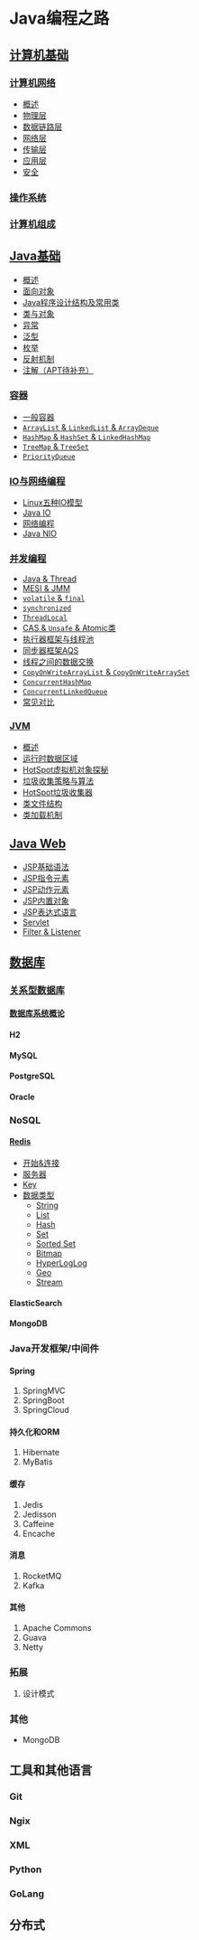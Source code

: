 # Java编程之路

## [计算机基础](计算机基础)

### [计算机网络](计算机基础/计算机网络)

- [概述](计算机基础/计算机网络/概述.md)
- [物理层](计算机基础/计算机网络/物理层.md)
- [数据链路层](计算机基础/计算机网络/数据链路层.md)
- [网络层](计算机基础/计算机网络/网络层.md)
- [传输层](计算机基础/计算机网络/传输层.md)
- [应用层](计算机基础/计算机网络/应用层.md)
- [安全](计算机基础/计算机网络/安全.md)

### [操作系统](计算机基础/操作系统)

### [计算机组成](计算机基础/计算机组成)

## [Java基础](Java基础)

- [概述](Java基础/概述.md)
- [面向对象](Java基础/面向对象.md)
- [Java程序设计结构及常用类](Java基础/程序设计结构及常用类.md)
- [类与对象](Java基础/类与对象.md)
- [异常](Java基础/异常.md)
- [泛型](Java基础/泛型.md)
- [枚举](Java基础/枚举.md)
- [反射机制](Java基础/反射机制.md)
- [注解（APT待补充）](Java基础/注解.md)

### [容器](Java基础/容器)

- [一般容器](Java基础/容器/一般容器.md)
- [`ArrayList` & `LinkedList` & `ArrayDeque`](Java基础/容器/ArrayList%20&%20LinkedList%20&%20ArrayDeque.md)
- [`HashMap` & `HashSet` & `LinkedHashMap`](Java基础/容器/HashMap%20&%20HashSet%20&%20LinkedHashMap.md)
- [`TreeMap` & `TreeSet`](Java基础/容器/TreeMap%20&%20TreeSet.md)
- [`PriorityQueue`](Java基础/容器/PriorityQueue.md)

### [IO与网络编程](Java基础/IO与网络编程)

- [Linux五种IO模型](Java基础/IO与网络编程/Linux五种IO模型.md)
- [Java IO](Java基础/IO与网络编程/Java%20IO.md)
- [网络编程](Java基础/IO与网络编程/网络编程.md)
- [Java NIO](Java基础/IO与网络编程/Java%20NIO.md)

### [并发编程](Java基础/并发编程)

- [Java & Thread](Java基础/并发编程/Java%20&%20Thread.md)
- [MESI & JMM](Java基础/并发编程/MESI%20&%20JMM.md)
- [`volatile` & `final`](Java基础/并发编程/volatile%20&%20final.md)
- [`synchronized`](Java基础/并发编程/synchronized.md)
- [`ThreadLocal`](Java基础/并发编程/ThreadLocal.md)
- [CAS & `Unsafe` & Atomic类](Java基础/并发编程/CAS%20&%20Unsafe%20&%20Atomic类.md)
- [执行器框架与线程池](Java基础/并发编程/执行器框架与线程池.md)
- [同步器框架AQS](Java基础/并发编程/同步器框架AQS.md)
- [线程之间的数据交换](Java基础/并发编程/线程之间的数据交换.md)
- [`CopyOnWriteArrayList` & `CopyOnWriteArraySet`](Java基础/并发编程/CopyOnWriteArrayList%20&%20CopyOnWriteArraySet.md)
- [`ConcurrentHashMap`](Java基础/并发编程/ConcurrentHashMap.md)
- [`ConcurrentLinkedQueue`](Java基础/并发编程/ConcurrentLinkedQueue.md)
- [常见对比](Java基础/并发编程/常见对比.md)

### [JVM](Java基础/JVM)

- [概述](Java基础/JVM/概述.md)
- [运行时数据区域](Java基础/JVM/运行时数据区域.md)
- [HotSpot虚拟机对象探秘](Java基础/JVM/HotSpot虚拟机对象探秘.md)
- [垃圾收集策略与算法](Java基础/JVM/垃圾收集策略与算法.md)
- [HotSpot垃圾收集器](Java基础/JVM/HotSpot垃圾收集器.md)
- [类文件结构](Java基础/JVM/类文件结构.md)
- [类加载机制](Java基础/JVM/类加载机制.md)

## [Java Web](Java%20Web)

- [JSP基础语法](Java%20Web/JSP基础语法.md)
- [JSP指令元素](Java%20Web/JSP指令元素.md)
- [JSP动作元素](Java%20Web/JSP动作元素.md)
- [JSP内置对象](Java%20Web/JSP内置对象.md)
- [JSP表达式语言](Java%20Web/JSP表达式语言.md)
- [Servlet](Java%20Web/Servlet.md)
- [Filter & Listener](Java%20Web/Filter%20&%20Listener.md)

## [数据库](数据库)

### [关系型数据库](数据库/关系型数据库)

#### [数据库系统概论](数据库/关系型数据库/数据库系统概论)

#### H2

#### MySQL

#### PostgreSQL

#### Oracle

### NoSQL

#### [Redis](数据库/NoSQL/Redis)

- [开始&连接](数据库/NoSQL/Redis/开始&连接.md)
- [服务器](数据库/NoSQL/Redis/服务器.md)
- [Key](数据库/NoSQL/Redis/Key.md)
- [数据类型](数据库/NoSQL/Redis/数据类型.md)
  - [String](数据库/NoSQL/Redis/数据类型/String.md)
  - [List](数据库/NoSQL/Redis/数据类型/List.md)
  - [Hash](数据库/NoSQL/Redis/数据类型/Hash.md)
  - [Set](数据库/NoSQL/Redis/数据类型/Set.md)
  - [Sorted Set](数据库/NoSQL/Redis/数据类型/Sorted%20Set.md)
  - [Bitmap](数据库/NoSQL/Redis/数据类型/Bitmap.md)
  - [HyperLogLog](数据库/NoSQL/Redis/数据类型/HyperLogLog.md)
  - [Geo](数据库/NoSQL/Redis/数据类型/Geo.md)
  - [Stream](数据库/NoSQL/Redis/数据类型/Stream.md)

#### ElasticSearch

#### MongoDB

### Java开发框架/中间件

#### Spring

1. SpringMVC
2. SpringBoot
3. SpringCloud

#### 持久化和ORM

1. Hibernate
2. MyBatis

#### 缓存

1. Jedis
2. Jedisson
3. Caffeine
4. Encache

#### 消息

1. RocketMQ
2. Kafka

#### 其他

1. Apache Commons
2. Guava
3. Netty

### 拓展

1. 设计模式

### 其他

- MongoDB

## 工具和其他语言

### Git

### Ngix

### XML

### Python

### GoLang

## 分布式
